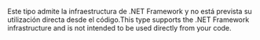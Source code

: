 <span data-ttu-id="07042-101">Este tipo admite la infraestructura de .NET Framework y no está prevista su utilización directa desde el código.</span><span class="sxs-lookup"><span data-stu-id="07042-101">This type supports the .NET Framework infrastructure and is not intended to be used directly from your code.</span></span>